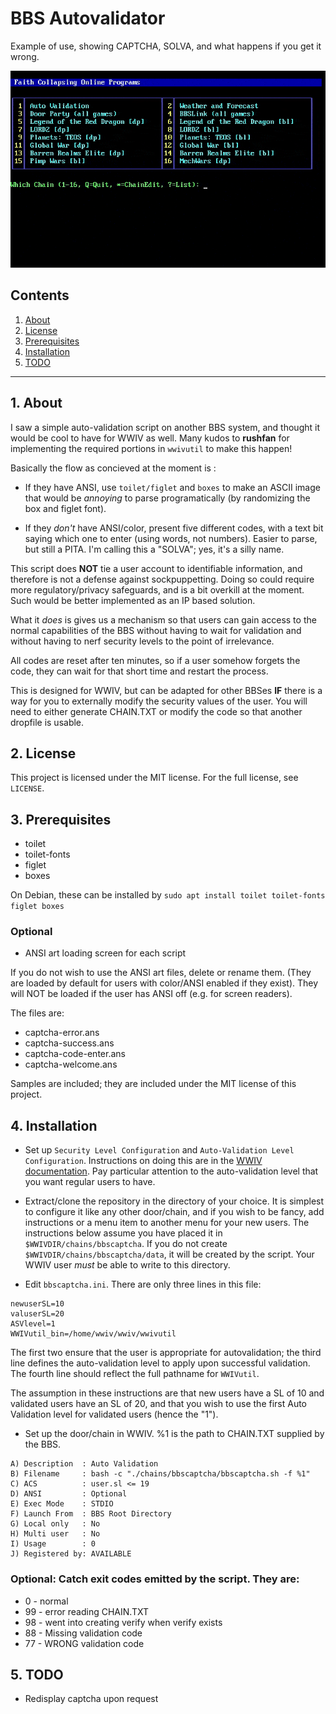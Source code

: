 # BBS Autovalidator

Example of use, showing CAPTCHA, SOLVA, and what happens if you get it wrong.

![Example of use](https://raw.githubusercontent.com/uriel1998/WWIV_Utilities/master/bbscaptcha/bbscaptcha.gif "Example")

## Contents
 1. [About](#1-about)
 2. [License](#2-license)
 3. [Prerequisites](#3-prerequisites)
 4. [Installation](#4-installation)
 5. [TODO](#5-todo)

***

## 1. About

I saw a simple auto-validation script on another BBS system, and thought it would 
be cool to have for WWIV as well.  Many kudos to **rushfan** for implementing 
the required portions in `wwivutil` to make this happen!

Basically the flow as concieved at the moment is :
* If they have ANSI, use `toilet/figlet` and `boxes` to make an ASCII image that
would be *annoying* to parse programatically (by randomizing the box and
figlet font).

* If they *don't* have ANSI/color, present five different codes, with a text
bit saying which one to enter (using words, not numbers).  Easier to parse,
but still a PITA. I'm calling this a "SOLVA"; yes, it's a silly name.

This script does **NOT** tie a user account to identifiable information, and 
therefore is not a defense against sockpuppetting.  Doing so could require more 
regulatory/privacy safeguards, and is a bit overkill at the moment. Such would be 
better implemented as an IP based solution.  

What it *does* is gives us a mechanism so that users can gain access to the 
normal capabilities of the BBS without having to wait for validation and without 
having to nerf security levels to the point of irrelevance.

All codes are reset after ten minutes, so if a user somehow forgets the code, 
they can wait for that short time and restart the process.

This is designed for WWIV, but can be adapted for other BBSes **IF** there 
is a way for you to externally modify the security values of the user.  You will 
need to either generate CHAIN.TXT or modify the code so that another dropfile is 
usable.

## 2. License

This project is licensed under the MIT license. For the full license, see `LICENSE`.

## 3. Prerequisites

* toilet
* toilet-fonts
* figlet
* boxes

On Debian, these can be installed by `sudo apt install toilet toilet-fonts figlet boxes`

### Optional

* ANSI art loading screen for each script

If you do not wish to use the ANSI art files, delete or rename them. (They are 
loaded by default for users with color/ANSI enabled if they exist).  They will 
NOT be loaded if the user has ANSI off (e.g. for screen readers).

The files are:

* captcha-error.ans
* captcha-success.ans
* captcha-code-enter.ans
* captcha-welcome.ans

Samples are included; they are included under the MIT license of this project. 

## 4. Installation

* Set up `Security Level Configuration` and `Auto-Validation Level Configuration`. 
Instructions on doing this are in the [WWIV documentation](http://docs.wwivbbs.org). 
Pay particular attention to the auto-validation level that you want regular 
users to have.

* Extract/clone the repository in the directory of your choice. It is simplest 
to configure it like any other door/chain, and if you wish to be fancy, add 
instructions or a menu item to another menu for your new users.  The instructions 
below assume you have placed it in `$WWIVDIR/chains/bbscaptcha`. If you do not 
create `$WWIVDIR/chains/bbscaptcha/data`, it will be created by the script. Your 
WWIV user *must* be able to write to this directory.

* Edit `bbscaptcha.ini`. There are only three lines in this file:

```
newuserSL=10
valuserSL=20
ASVlevel=1
WWIVutil_bin=/home/wwiv/wwiv/wwivutil
```

The first two ensure that the user is appropriate for autovalidation; the third 
line defines the auto-validation level to apply upon successful validation. 
The fourth line should reflect the full pathname for `WWIVutil`.

The assumption in these instructions are that new users have a SL of 10 and 
validated users have an SL of 20, and that you wish to use the first Auto Validation 
level for validated users (hence the "1").

* Set up the door/chain in WWIV. %1 is the path to CHAIN.TXT supplied by the BBS.

```
A) Description  : Auto Validation
B) Filename     : bash -c "./chains/bbscaptcha/bbscaptcha.sh -f %1"
C) ACS          : user.sl <= 19
D) ANSI         : Optional
E) Exec Mode    : STDIO
F) Launch From  : BBS Root Directory
G) Local only   : No
H) Multi user   : No
I) Usage        : 0
J) Registered by: AVAILABLE
```

### Optional: Catch exit codes emitted by the script.  They are:

* 0 - normal
* 99 - error reading CHAIN.TXT
* 98 - went into creating verify when verify exists
* 88 - Missing validation code
* 77 - WRONG validation code

## 5. TODO

* Redisplay captcha upon request
